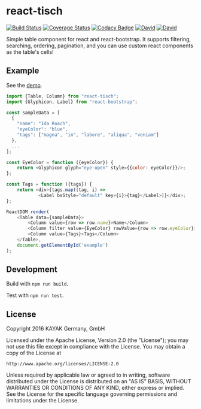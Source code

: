 # react-tisch

[![Build Status](https://travis-ci.org/kayak/react-tisch.png?branch=master)](https://travis-ci.org/kayak/react-tisch)
[![Coverage Status](https://coveralls.io/repos/github/kayak/react-tisch/badge.svg?branch=master)](https://coveralls.io/github/kayak/react-tisch?branch=master)
[![Codacy Badge](https://api.codacy.com/project/badge/Grade/f65c5b755f6d499a883e293332da2da6)](https://www.codacy.com/app/remi-k2620/react-tisch?utm_source=github.com&amp;utm_medium=referral&amp;utm_content=kayak/react-tisch&amp;utm_campaign=Badge_Grade)
[![David](https://img.shields.io/david/kayak/react-tisch.svg)](https://david-dm.org/kayak/react-tisch)
[![David](https://img.shields.io/david/dev/kayak/react-tisch.svg)](https://david-dm.org/kayak/react-tisch)

Simple table component for react and react-bootstrap. It supports filtering, searching, ordering, pagination, and you
can use custom react components as the table's cells!

## Example

See the [demo](http://kayak.github.io/react-tisch/examples/index.html).

```js
import {Table, Column} from "react-tisch";
import {Glyphicon, Label} from "react-bootstrap";

const sampleData = [
  {
    "name": "Ida Roach",
    "eyeColor": "blue",
    "tags": ["magna", "in", "labore", "aliqua", "veniam"]
  },
  ...
];

const EyeColor = function ({eyeColor}) {
    return <Glyphicon glyph="eye-open" style={{color: eyeColor}}/>;
};

const Tags = function ({tags}) {
    return <div>{tags.map((tag, i) =>
            <Label bsStyle="default" key={i}>{tag}</Label>)}</div>;
};

ReactDOM.render(
    <Table data={sampleData}>
        <Column value={row => row.name}>Name</Column>
        <Column filter value={EyeColor} rawValue={row => row.eyeColor}>Eye color</Column>
        <Column value={Tags}>Tags</Column>
    </Table>,
    document.getElementById('example')
);
```

## Development

Build with `npm run build`.

Test with `npm run test`.

## License

Copyright 2016 KAYAK Germany, GmbH

Licensed under the Apache License, Version 2.0 (the "License"); you may not use this file except in compliance with the License. You may obtain a copy of the License at

    http://www.apache.org/licenses/LICENSE-2.0

Unless required by applicable law or agreed to in writing, software distributed under the License is distributed on an "AS IS" BASIS, WITHOUT WARRANTIES OR CONDITIONS OF ANY KIND, either express or implied. See the License for the specific language governing permissions and limitations under the License.
